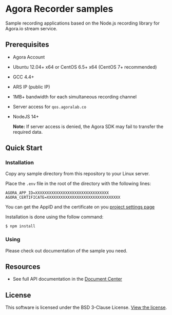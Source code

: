 # Agora Recorder samples

Sample recording applications based on the Node.js recording library for Agora.io stream service.

## Prerequisites
- Agora Account
- Ubuntu 12.04+ x64 or CentOS 6.5+ x64 (CentOS 7+ recommended)
- GCC 4.4+
- ARS IP (public IP)
- 1MB+ bandwidth for each simultaneous recording channel
- Server access for `qos.agoralab.co`
- NodeJS 14+

  **Note:** If server access is denied, the Agora SDK may fail to transfer the required data.

## Quick Start

### Installation
Copy any sample directory from this repository to your Linux server.

Place the `.env` file in the root of the directory with the following lines:
```dotenv
AGORA_APP_ID=XXXXXXXXXXXXXXXXXXXXXXXXXXXXXXXX
AGORA_CERTIFICATE=XXXXXXXXXXXXXXXXXXXXXXXXXXXXXXXX
```

You can get the AppID and the certificate on you [project settings page](https://console.agora.io/projects)

Installation is done using the follow command:

```bash
$ npm install
```

### Using
Please check out documentation of the sample you need.

## Resources
- See full API documentation in the [Document Center](https://docs.agora.io/en/)

## License
This software is licensed under the BSD 3-Clause License. [View the license](LICENSE.md).
